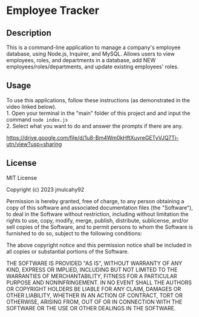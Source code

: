 # Employee Tracker

## Description

This is a command-line application to manage a company's employee database, using Node.js, Inquirer, and MySQL. Allows users to view employees, roles, and departments in a database, add NEW employees/roles/departments, and update existing employees' roles.

## Usage

To use this applications, follow these instructions (as demonstrated in the video linked below). <br>
    1. Open your terminal in the "main" folder of this project and and input the command `node index.js` <br>
    2. Select what you want to do and answer the prompts if there are any.<br>

https://drive.google.com/file/d/1u8-Bm4Wm0kHftXuvreGETyVJQ7Ti-utn/view?usp=sharing

## License

MIT License

Copyright (c) 2023 jmulcahy92

Permission is hereby granted, free of charge, to any person obtaining a copy
of this software and associated documentation files (the "Software"), to deal
in the Software without restriction, including without limitation the rights
to use, copy, modify, merge, publish, distribute, sublicense, and/or sell
copies of the Software, and to permit persons to whom the Software is
furnished to do so, subject to the following conditions:

The above copyright notice and this permission notice shall be included in all
copies or substantial portions of the Software.

THE SOFTWARE IS PROVIDED "AS IS", WITHOUT WARRANTY OF ANY KIND, EXPRESS OR
IMPLIED, INCLUDING BUT NOT LIMITED TO THE WARRANTIES OF MERCHANTABILITY,
FITNESS FOR A PARTICULAR PURPOSE AND NONINFRINGEMENT. IN NO EVENT SHALL THE
AUTHORS OR COPYRIGHT HOLDERS BE LIABLE FOR ANY CLAIM, DAMAGES OR OTHER
LIABILITY, WHETHER IN AN ACTION OF CONTRACT, TORT OR OTHERWISE, ARISING FROM,
OUT OF OR IN CONNECTION WITH THE SOFTWARE OR THE USE OR OTHER DEALINGS IN THE
SOFTWARE.
